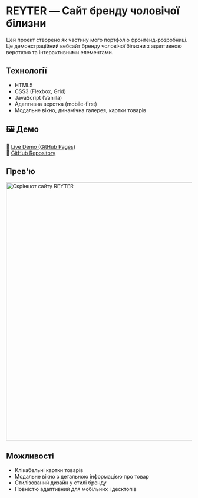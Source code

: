 # REYTER — Сайт бренду чоловічої білизни

Цей проєкт створено як частину мого портфоліо фронтенд-розробниці. Це демонстраційний вебсайт бренду чоловічої білизни з адаптивною версткою та інтерактивними елементами.

##  Технології

- HTML5
- CSS3 (Flexbox, Grid)
- JavaScript (Vanilla)
- Адаптивна верстка (mobile-first)
- Модальне вікно, динамічна галерея, картки товарів

## 🖼 Демо

🔗 [Live Demo (GitHub Pages)](https://ivannakotyk.github.io/reyter-site/)  
🔗 [GitHub Repository](https://github.com/ivannakotyk/reyter-site)

##  Прев'ю

<img src="./assets/images/preview.jpg" alt="Скріншот сайту REYTER" width="700"/>

##  Можливості

- Клікабельні картки товарів
- Модальне вікно з детальною інформацією про товар
- Стилізований дизайн у стилі бренду
- Повністю адаптивний для мобільних і десктопів
